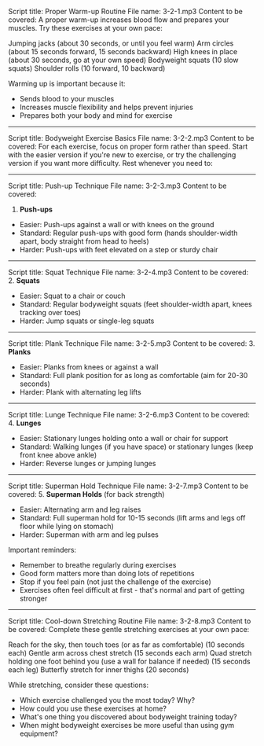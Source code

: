 Script title: Proper Warm-up Routine
File name: 3-2-1.mp3
Content to be covered:
A proper warm-up increases blood flow and prepares your muscles. Try these exercises at your own pace:

Jumping jacks (about 30 seconds, or until you feel warm)
Arm circles (about 15 seconds forward, 15 seconds backward)
High knees in place (about 30 seconds, go at your own speed)
Bodyweight squats (10 slow squats)
Shoulder rolls (10 forward, 10 backward)

Warming up is important because it:
- Sends blood to your muscles
- Increases muscle flexibility and helps prevent injuries
- Prepares both your body and mind for exercise

---

Script title: Bodyweight Exercise Basics
File name: 3-2-2.mp3
Content to be covered:
For each exercise, focus on proper form rather than speed. Start with the easier version if you're new to exercise, or try the challenging version if you want more difficulty. Rest whenever you need to:

---

Script title: Push-up Technique
File name: 3-2-3.mp3
Content to be covered:
1. **Push-ups**

- Easier: Push-ups against a wall or with knees on the ground
- Standard: Regular push-ups with good form (hands shoulder-width apart, body straight from head to heels)
- Harder: Push-ups with feet elevated on a step or sturdy chair

---

Script title: Squat Technique
File name: 3-2-4.mp3
Content to be covered:
2. **Squats**

- Easier: Squat to a chair or couch
- Standard: Regular bodyweight squats (feet shoulder-width apart, knees tracking over toes)
- Harder: Jump squats or single-leg squats

---

Script title: Plank Technique
File name: 3-2-5.mp3
Content to be covered:
3. **Planks**

- Easier: Planks from knees or against a wall
- Standard: Full plank position for as long as comfortable (aim for 20-30 seconds)
- Harder: Plank with alternating leg lifts

---

Script title: Lunge Technique
File name: 3-2-6.mp3
Content to be covered:
4. **Lunges**

- Easier: Stationary lunges holding onto a wall or chair for support
- Standard: Walking lunges (if you have space) or stationary lunges (keep front knee above ankle)
- Harder: Reverse lunges or jumping lunges

---

Script title: Superman Hold Technique
File name: 3-2-7.mp3
Content to be covered:
5. **Superman Holds** (for back strength)

- Easier: Alternating arm and leg raises
- Standard: Full superman hold for 10-15 seconds (lift arms and legs off floor while lying on stomach)
- Harder: Superman with arm and leg pulses

Important reminders:
- Remember to breathe regularly during exercises
- Good form matters more than doing lots of repetitions
- Stop if you feel pain (not just the challenge of the exercise)
- Exercises often feel difficult at first - that's normal and part of getting stronger

---

Script title: Cool-down Stretching Routine
File name: 3-2-8.mp3
Content to be covered:
Complete these gentle stretching exercises at your own pace:

Reach for the sky, then touch toes (or as far as comfortable) (10 seconds each)
Gentle arm across chest stretch (15 seconds each arm)
Quad stretch holding one foot behind you (use a wall for balance if needed) (15 seconds each leg)
Butterfly stretch for inner thighs (20 seconds)

While stretching, consider these questions:
- Which exercise challenged you the most today? Why?
- How could you use these exercises at home?
- What's one thing you discovered about bodyweight training today?
- When might bodyweight exercises be more useful than using gym equipment?